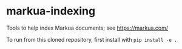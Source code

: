 # markua-indexing
Tools to help index Markua documents; see https://markua.com/

To run from this cloned repository, first install with `pip install -e .`
